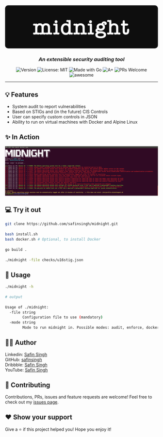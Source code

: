 <p align="center">
  <img src="./assets/logo.png" style="
    border-radius: 10px;
  "/>
</p>

<h3 align="center">
  <i>
    An extensible security auditing tool
  </i>
</h3>

<p align="center">
  <img alt="Version" src="https://img.shields.io/badge/Version-1.0-red.svg" />
  <img alt="License: MIT" src="https://img.shields.io/badge/License-GPLv3-orange.svg" />
  <img alt="Made with Go" src="https://img.shields.io/badge/Made%20with-Go-yellow.svg" />
  <img alt="A+" src="https://goreportcard.com/badge/github.com/safinsingh/midnight">
  <img alt="PRs Welcome" src="https://img.shields.io/badge/PRs-Welcome-blue.svg">
  <img alt="awesome" src="https://img.shields.io/badge/Awesome-Yes-blueviolet">
</p>

<hr>

## 💡 Features

- System audit to report vulnerabilities
- Based on STIGs and (in the future) CIS Controls
- User can specify custom controls in JSON
- Ability to run on virtual machines with Docker and Alpine Linux

## ✨ In Action

<p align="center">
  <img src="./assets/screen.png" />
</p>

## 💻 Try it out

```sh
git clone https://github.com/safinsingh/midnight.git

bash install.sh
bash docker.sh # Optional, to install Docker

go build .

./midnight -file checks/u16stig.json
```

## 🔮 Usage

```sh
./midnight -h

# output

Usage of ./midnight:
  -file string
        Configuration file to use (mandatory)
  -mode string
        Mode to run midnight in. Possible modes: audit, enforce, docker (default "audit")

```

## 👨‍💻 Author

Linkedin: [Safin Singh](https://www.linkedin.com/in/safin-singh-b2630918a/) <br>
GitHub: [safinsingh](https://github.com/safinsingh) <br>
Dribbble: [Safin Singh](https://dribbble.com/safinsingh/) <br>
YouTube: [Safin Singh](https://www.youtube.com/channel/UCvb01sUdAgcPAG1j0SLxAtA)

## 🤝 Contributing

Contributions, PRs, issues and feature requests are welcome! Feel free to check out my [issues page](https://github.com/safinsingh/midnight/issues).

## ❤️ Show your support

Give a ⭐️ if this project helped you!
Hope you enjoy it!
